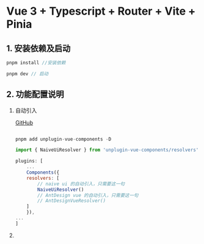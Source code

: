 # Vue 3 + Typescript + Router + Vite + Pinia

## 1. 安装依赖及启动

```js
pnpm install //安装依赖

pnpm dev // 启动

```

## 2. 功能配置说明

1. 自动引入

    [GitHub](https://github.com/antfu/unplugin-vue-components)

    ```js

    pnpm add unplugin-vue-components -D

    import { NaiveUiResolver } from 'unplugin-vue-components/resolvers'

    plugins: [
        ...
        Components({
        resolvers: [
            // naive ui 的自动引入，只需要这一句
            NaiveUiResolver()
            // AntDesign vue 的自动引入，只需要这一句
            // AntDesignVueResolver()
        ]
        }),
    ...
    ]

    
    ```

2.

